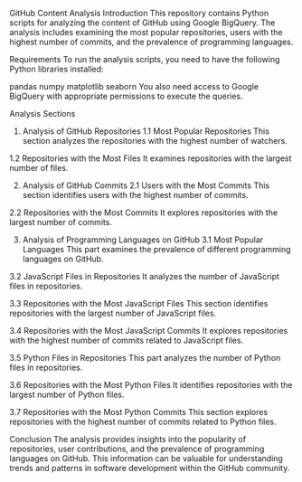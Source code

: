 GitHub Content Analysis
Introduction
This repository contains Python scripts for analyzing the content of GitHub using Google BigQuery. The analysis includes examining the most popular repositories, users with the highest number of commits, and the prevalence of programming languages.

Requirements
To run the analysis scripts, you need to have the following Python libraries installed:

pandas
numpy
matplotlib
seaborn
You also need access to Google BigQuery with appropriate permissions to execute the queries.

Analysis Sections
1. Analysis of GitHub Repositories
1.1 Most Popular Repositories
This section analyzes the repositories with the highest number of watchers.

1.2 Repositories with the Most Files
It examines repositories with the largest number of files.

2. Analysis of GitHub Commits
2.1 Users with the Most Commits
This section identifies users with the highest number of commits.

2.2 Repositories with the Most Commits
It explores repositories with the largest number of commits.

3. Analysis of Programming Languages on GitHub
3.1 Most Popular Languages
This part examines the prevalence of different programming languages on GitHub.

3.2 JavaScript Files in Repositories
It analyzes the number of JavaScript files in repositories.

3.3 Repositories with the Most JavaScript Files
This section identifies repositories with the largest number of JavaScript files.

3.4 Repositories with the Most JavaScript Commits
It explores repositories with the highest number of commits related to JavaScript files.

3.5 Python Files in Repositories
This part analyzes the number of Python files in repositories.

3.6 Repositories with the Most Python Files
It identifies repositories with the largest number of Python files.

3.7 Repositories with the Most Python Commits
This section explores repositories with the highest number of commits related to Python files.

Conclusion
The analysis provides insights into the popularity of repositories, user contributions, and the prevalence of programming languages on GitHub. This information can be valuable for understanding trends and patterns in software development within the GitHub community.





